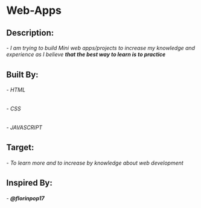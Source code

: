 # Web-Apps
## **Description:**
###### - I am trying to build Mini web apps/projects to increase my knowledge and experience as I believe **_that the best way to learn is to practice_**
## **Built By:** 
###### - HTML 
###### - CSS 
###### - JAVASCRIPT 
## **Target:**
###### - To learn more and to increase by knowledge about web development 
## **Inspired By:**
######  - **@florinpop17**
      
